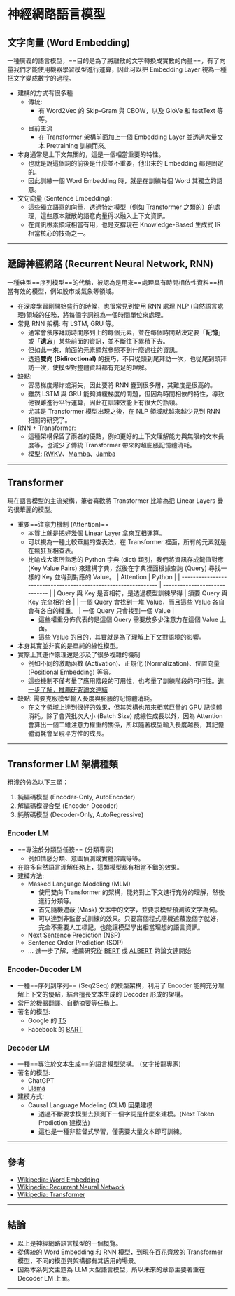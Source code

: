 # 神經網路語言模型

## 文字向量 (Word Embedding)
一種廣義的語言模型，==目的是為了將離散的文字轉換成實數的向量==，有了向量我們才能使用機器學習模型進行運算，因此可以把 Embedding Layer 視為一種把文字變成數字的過程。
* 建構的方式有很多種
    * 傳統:
        * 有 Word2Vec 的 Skip-Gram 與 CBOW，以及 GloVe 和 fastText 等等。
    * 目前主流
        * 在 Transformer 架構前面加上一個 Embedding Layer 並透過大量文本 Pretraining 訓練而來。
* 本身通常是上下文無關的，這是一個相當重要的特性。
    * 也就是說這個詞的前後是什麼並不重要，他出來的 Embedding 都是固定的。
    * 因此訓練一個 Word Embedding 時，就是在訓練每個 Word 其獨立的語意。
* 文句向量 (Sentence Embedding):
    * 這些獨立語意的向量，透過特定模型（例如 Transformer 之類的）的處理，這些原本離散的語意向量得以融入上下文資訊。
    * 在資訊檢索領域相當有用，也是支撐現在 Knowledge-Based 生成式 IR 相當核心的技術之一。

---

## 遞歸神經網路 (Recurrent Neural Network, RNN)
一種典型==序列模型==的代稱，被認為是用來==處理具有時間相依性資料==相當有效的模型，例如股市或氣象等領域。
* 在深度學習剛開始盛行的時候，也很常見到使用 RNN 處理 NLP (自然語言處理)領域的任務，將每個字詞視為一個時間單位來處理。
* 常見 RNN 架構: 有 LSTM, GRU 等。
    * 通常會依序拜訪時間序列上的每個元素，並在每個時間點決定要「**記憶**」或「**遺忘**」某些前面的資訊，並不斷往下累積下去。
    * 但如此一來，前面的元素顯然參照不到什麼過往的資訊。
    * 透過**雙向 (Bidirectional)** 的技巧，不只從頭到尾拜訪一次，也從尾到頭拜訪一次，使模型對整體資料都有充足的理解。
* 缺點: 
    * 容易梯度爆炸或消失，因此要將 RNN 疊到很多層，其難度是很高的。
    * 雖然 LSTM 與 GRU 能夠減緩梯度的問題，但因為時間相依的特性，導致他很難進行平行運算，因此在訓練效能上有很大的瓶頸。
    * 尤其是 Transformer 模型出現之後，在 NLP 領域就越來越少見到 RNN 相關的研究了。
* RNN + Transformer:
    * 這種架構保留了兩者的優點，例如更好的上下文理解能力與無限的文本長度等，也減少了傳統 Transformer 帶來的超膨脹記憶體消耗。
    * 模型: [RWKV](https://github.com/BlinkDL/RWKV-LM)、[Mamba](https://arxiv.org/abs/2312.00752)、[Jamba](https://arxiv.org/abs/2403.19887)

---

## Transformer
現在語言模型的主流架構，筆者喜歡將 Transformer 比喻為把 Linear Layers 疊的很華麗的模型。
* 重要==注意力機制 (Attention)==
    * 本質上就是把好幾個 Linear Layer 拿來互相運算。
    * 可以視為一種比較華麗的查表法，在 Transformer 裡面，所有的元素就是在瘋狂互相查表。
    * 比喻成大家所熟悉的 Python 字典 (dict) 類別，我們將資訊存成鍵值對應 (Key Value Pairs) 來建構字典，然後在字典裡面根據查詢 (Query) 尋找一樣的 Key 並得到對應的 Value。
        | Attention                                                      | Python                        |
        | -------------------------------------------------------------- | ----------------------------- |
        | Query 與 Key 是否相符，是透過模型訓練學得                      | 須要 Query 與 Key 完全相符合  |
        | 一個 Query 會找到一堆 Value，而且這些 Value 各自會有各自的權重。 | 一個 Query 只會找到一個 Value |
        * 這些權重分佈代表的是這個 Query 需要放多少注意力在這個 Value 上面。
        * 這些 Value 的目的，其實就是為了理解上下文對語境的影響。
* 本身其實並非真的是單純的線性模型。
* 實際上其運作原理還是涉及了很多複雜的機制
    * 例如不同的激勵函數 (Activation)、正規化 (Normalization)、位置向量 (Positional Embedding) 等等。
    * 這些機制不僅考量了應用階段的可用性，也考量了訓練階段的可行性。[進一步了解，推薦研究論文連結](https://arxiv.org/abs/1706.03762)
* 缺點: 需要克服模型輸入長度與膨脹的記憶體消耗。
    * 在文字領域上達到很好的效果，但其架構也帶來相當巨量的 GPU 記憶體消耗。除了會與批次大小 (Batch Size) 成線性成長以外，因為 Attention 會算出一個二維注意力權重的關係，所以隨著模型輸入長度越長，其記憶體消耗會呈現平方性的成長。

---

## Transformer LM 架構種類
粗淺的分為以下三類：
1. 純編碼模型 (Encoder-Only, AutoEncoder)
1. 解編碼模混合型 (Encoder-Decoder)
1. 純解碼模型 (Decoder-Only, AutoRegressive)

### Encoder LM
* ==專注於分類型任務== (分類專家)
    * 例如情感分類、意圖偵測或實體辨識等等。
* 在許多自然語言理解任務上，這類模型都有相當不錯的效果。
* 建模方法:
    * Masked Language Modeling (MLM)
        * 使用雙向 Transformer 的架構，能夠對上下文進行充分的理解，然後進行分類等。
        * 首先隨機遮蔽 (Mask) 文本中的文字，並要求模型預測該文字為何。
        * 可以達到非監督式訓練的效果。只要寫個程式隨機遮蔽幾個字就好，完全不需要人工標記，也能讓模型學出相當理想的語言資訊。
    * Next Sentence Prediction (NSP) 
    * Sentence Order Prediction (SOP)
    * ... 進一步了解，推薦研究從 [BERT](https://arxiv.org/abs/1810.04805) 或 [ALBERT](https://arxiv.org/abs/1909.11942) 的論文連開始

### Encoder-Decoder LM
* 一種==序列到序列== (Seq2Seq) 的模型架構，利用了 Encoder 能夠充分理解上下文的優點，結合擅長文本生成的 Decoder 形成的架構。
* 常用於機器翻譯、自動摘要等任務上。
* 著名的模型:
    * Google 的 [T5](https://arxiv.org/abs/1910.10683)
    * Facebook 的 [BART](https://arxiv.org/abs/1910.13461)

### Decoder LM
* 一種==專注於文本生成==的語言模型架構。 (文字接龍專家)
* 著名的模型:
    * ChatGPT
    * [Llama](https://arxiv.org/abs/2307.09288)
* 建模方式:
    * Causal Language Modeling (CLM) 因果建模
        * 透過不斷要求模型去預測下一個字詞是什麼來建模。(Next Token Prediction 建模法)
        * 這也是一種非監督式學習，僅需要大量文本即可訓練。

---

## 參考
* [Wikipedia: Word Embedding](https://w.wiki/7UD2)
* [Wikipedia: Recurrent Neural Network](https://w.wiki/3sAW)
* [Wikipedia: Transformer](https://w.wiki/7MW8)

---

## 結論
* 以上是神經網路語言模型的一個概覽。
* 從傳統的 Word Embedding 和 RNN 模型，到現在百花齊放的 Transformer 模型，不同的模型與架構都有其適用的場景。
* 因為本系列文主題為 LLM 大型語言模型，所以未來的章節主要著重在 Decoder LM 上面。


---


